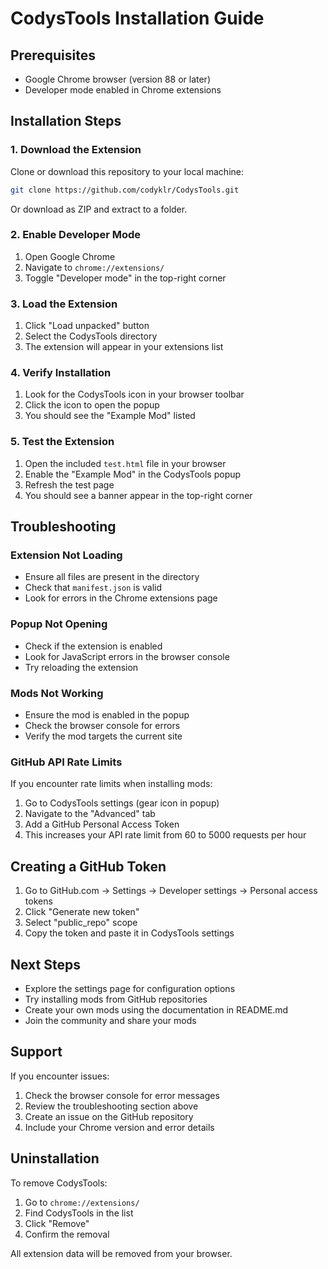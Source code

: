 # CodysTools Installation Guide

## Prerequisites

- Google Chrome browser (version 88 or later)
- Developer mode enabled in Chrome extensions

## Installation Steps

### 1. Download the Extension

Clone or download this repository to your local machine:

```bash
git clone https://github.com/codyklr/CodysTools.git
```

Or download as ZIP and extract to a folder.

### 2. Enable Developer Mode

1. Open Google Chrome
2. Navigate to `chrome://extensions/`
3. Toggle "Developer mode" in the top-right corner

### 3. Load the Extension

1. Click "Load unpacked" button
2. Select the CodysTools directory
3. The extension will appear in your extensions list

### 4. Verify Installation

1. Look for the CodysTools icon in your browser toolbar
2. Click the icon to open the popup
3. You should see the "Example Mod" listed

### 5. Test the Extension

1. Open the included `test.html` file in your browser
2. Enable the "Example Mod" in the CodysTools popup
3. Refresh the test page
4. You should see a banner appear in the top-right corner

## Troubleshooting

### Extension Not Loading

- Ensure all files are present in the directory
- Check that `manifest.json` is valid
- Look for errors in the Chrome extensions page

### Popup Not Opening

- Check if the extension is enabled
- Look for JavaScript errors in the browser console
- Try reloading the extension

### Mods Not Working

- Ensure the mod is enabled in the popup
- Check the browser console for errors
- Verify the mod targets the current site

### GitHub API Rate Limits

If you encounter rate limits when installing mods:

1. Go to CodysTools settings (gear icon in popup)
2. Navigate to the "Advanced" tab
3. Add a GitHub Personal Access Token
4. This increases your API rate limit from 60 to 5000 requests per hour

## Creating a GitHub Token

1. Go to GitHub.com → Settings → Developer settings → Personal access tokens
2. Click "Generate new token"
3. Select "public_repo" scope
4. Copy the token and paste it in CodysTools settings

## Next Steps

- Explore the settings page for configuration options
- Try installing mods from GitHub repositories
- Create your own mods using the documentation in README.md
- Join the community and share your mods

## Support

If you encounter issues:

1. Check the browser console for error messages
2. Review the troubleshooting section above
3. Create an issue on the GitHub repository
4. Include your Chrome version and error details

## Uninstallation

To remove CodysTools:

1. Go to `chrome://extensions/`
2. Find CodysTools in the list
3. Click "Remove"
4. Confirm the removal

All extension data will be removed from your browser.
